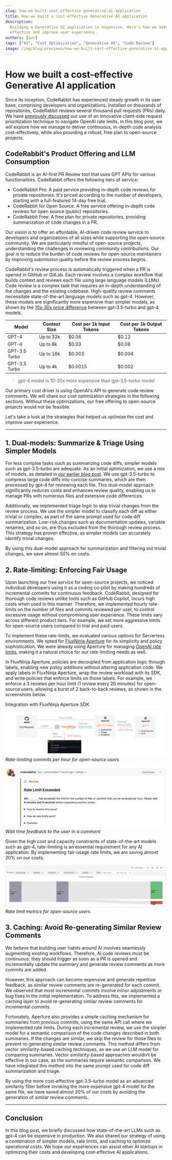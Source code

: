 ```yaml
---
slug: how-we-built-cost-effective-generative-ai-application
title: How we built a cost-effective Generative AI application
description:
  Building a Generative AI application is expensive. Here's how we make it cost
  effective and improve user experience.
authors: [gur]
tags: ["AI", "Cost Optimization", "Generative AI", "Code Review"]
image: /img/blog-previews/how-we-built-cost-effective-generative-ai-application.png
---
```


# How we built a cost-effective Generative AI application

Since its inception, CodeRabbit has experienced steady growth in its user base,
comprising developers and organizations. Installed on thousands of repositories,
CodeRabbit reviews several thousand pull requests (PRs) daily. We have
[previously discussed](/blog/coderabbit-openai-rate-limits) our use of an
innovative client-side request prioritization technique to navigate OpenAI rate
limits. In this blog post, we will explore how we manage to deliver continuous,
in-depth code analysis cost-effectively, while also providing a robust, free
plan to open-source projects.

<!--truncate-->

## CodeRabbit's Product Offering and LLM Consumption

CodeRabbit is an AI-first PR Review tool that uses GPT APIs for various
functionalities. CodeRabbit offers the following tiers of service:

- CodeRabbit Pro: A paid service providing in-depth code reviews for private
  repositories. It's priced according to the number of developers, starting with
  a full-featured 14-day free trial.
- CodeRabbit for Open Source: A free service offering in-depth code reviews for
  open source (public) repositories.
- CodeRabbit Free: A free plan for private repositories, providing summarization
  of code changes in a PR.

Our vision is to offer an affordable, AI-driven code review service to
developers and organizations of all sizes while supporting the open-source
community. We are particularly mindful of open-source projects, understanding
the challenges in reviewing community contributions. Our goal is to reduce the
burden of code reviews for open-source maintainers by improving submission
quality before the review process begins.

CodeRabbit's review process is automatically triggered when a PR is opened in
GitHub or GitLab. Each review involves a complex workflow that builds context
and reviews each file using large language models (LLMs). Code review is a
complex task that requires an in-depth understanding of the changes and the
existing codebase. High-quality review comments necessitate state-of-the-art
language models such as gpt-4. However, these models are significantly more
expensive than simpler models, as shown by the
[10x-30x price difference](https://openai.com/pricing) between gpt-3.5-turbo and
gpt-4 models.

| Model         | Context Size | Cost per 1k Input Tokens | Cost per 1k Output Tokens |
| ------------- | ------------ | ------------------------ | ------------------------- |
| GPT-4         | Up to 32k    | $0.06                    | $0.12                     |
| GPT-4         | Up to 8k     | $0.03                    | $0.06                     |
| GPT-3.5 Turbo | Up to 16k    | $0.003                   | $0.004                    |
| GPT-3.5 Turbo | Up to 4k     | $0.0015                  | $0.002                    |

> gpt-4 model is 10-30x more expensive than gpt-3.5-turbo model

Our primary cost driver is using OpenAI's API to generate code review comments.
We will share our cost optimization strategies in the following sections.
Without these optimizations, our free offering to open-source projects would not
be feasible.

Let's take a look at the strategies that helped us optimize the cost and improve
user experience.

---

## 1. Dual-models: Summarize & Triage Using Simpler Models

For less complex tasks such as summarizing code diffs, simpler models such as
gpt-3.5-turbo are adequate. As an initial optimization, we use a mix of models,
as detailed in [our earlier blog post](/blog/coderabbit-deep-dive). We use
gpt-3.5-turbo to compress large code diffs into concise summaries, which are
then processed by gpt-4 for reviewing each file. This dual-model approach
significantly reduces costs and enhances review quality, enabling us to manage
PRs with numerous files and extensive code differences.

Additionally, we implemented triage logic to skip trivial changes from the
review process. We use the simpler model to classify each diff as either trivial
or complex, as part of the same prompt used for code diff summarization.
Low-risk changes such as documentation updates, variable renames, and so on, are
thus excluded from the thorough review process. This strategy has proven
effective, as simpler models can accurately identify trivial changes.

By using this dual-model approach for summarization and filtering out trivial
changes, we save almost 50% on costs.

## 2. Rate-limiting: Enforcing Fair Usage

Upon launching our free service for open-source projects, we noticed individual
developers using it as a coding co-pilot by making hundreds of incremental
commits for continuous feedback. CodeRabbit, designed for thorough code reviews
unlike tools such as GitHub Copilot, incurs high costs when used in this manner.
Therefore, we implemented hourly rate-limits on the number of files and commits
reviewed per user, to control excessive usage without compromising user
experience. These limits vary across different product tiers. For example, we
set more aggressive limits for open-source users compared to trial and paid
users.

To implement these rate-limits, we evaluated various options for Serverless
environments. We opted for [FluxNinja Aperture](https://fluxninja.com/) for its
simplicity and policy sophistication. We were already using Aperture for
managing [OpenAI rate limits](coderabbit-openai-rate-limits), making it a
natural choice for our rate-limiting needs as well.

In FluxNinja Aperture, policies are decoupled from application logic through
labels, enabling new policy additions without altering application code. We
apply labels in FluxNinja Aperture, wrap the review workload with its SDK, and
write policies that enforce limits on those labels. For example, we enforce a 3
reviews per hour limit (1 review every 20 minutes) for open-source users,
allowing a burst of 2 back-to-back reviews, as shown in the screenshots below.

Integration with FluxNinja Aperture SDK

![Rate-limiting commits per hour for open-source users](generative-ai-request-flow-cost-saving.png)
_Rate-limiting commits per hour for open-source users_

![Wait time feedback to the user in a comment](rate-limit-message-screenshot.png)
_Wait time feedback to the user in a comment_

Given the high cost and capacity constraints of state-of-the-art models such as
gpt-4, rate-limiting is an essential requirement for any AI application. By
implementing fair-usage rate limits, we are saving almost 20% on our costs.

![Rate limit metrics for open source users](rate-limits-metrics-screenshot.png)
_Rate limit metrics for open-source users_

## 3. Caching: Avoid Re-generating Similar Review Comments

We believe that building user habits around AI involves seamlessly augmenting
existing workflows. Therefore, AI code reviews must be continuous: they should
trigger as soon as a PR is opened and incrementally update the summary and
generate review comments as more commits are added.

However, this approach can become expensive and generate repetitive feedback, as
similar review comments are re-generated for each commit. We observed that most
incremental commits involve minor adjustments or bug fixes in the initial
implementation. To address this, we implemented a caching layer to avoid
re-generating similar review comments for incremental commits.

Fortunately, Aperture also provides a simple caching mechanism for summaries
from previous commits, using the same API call where we implemented rate limits.
During each incremental review, we use the simpler model for a semantic
comparison of the code changes described in both summaries. If the changes are
similar, we skip the review for those files to prevent re-generating similar
review comments. This method differs from vector similarity-based caching
techniques, as we use an LLM model for comparing summaries. Vector
similarity-based approaches wouldn't be effective in our case, as the summaries
require semantic comparison. We have integrated this method into the same prompt
used for code diff summarization and triage.

By using the more cost-effective gpt-3.5-turbo model as an advanced similarity
filter before invoking the more expensive gpt-4 model for the same file, we have
saved almost 20% of our costs by avoiding the generation of similar review
comments.

---

## Conclusion

In this blog post, we briefly discussed how state-of-the-art LLMs such as gpt-4
can be expensive in production. We also shared our strategy of using a
combination of simpler models, rate limits, and caching to optimize operational
costs. We hope our experiences can assist other AI startups in optimizing their
costs and developing cost-effective AI applications.

